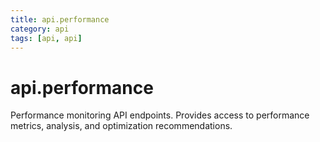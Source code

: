 ```yaml
---
title: api.performance
category: api
tags: [api, api]
---
```


# api.performance

Performance monitoring API endpoints.
Provides access to performance metrics, analysis, and optimization recommendations.

